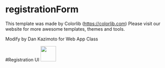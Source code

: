 # registrationForm

This template was made by Colorlib (https://colorlib.com)
Please visit our website for more awesome templates, themes and tools. 

Modify by Dan Kazimoto for Web App Class

#Registration UI
<img src="https://user-images.githubusercontent.com/73513866/133276519-df6235cc-7515-4ad8-bc06-18634beaa9bc.png" width="48">

